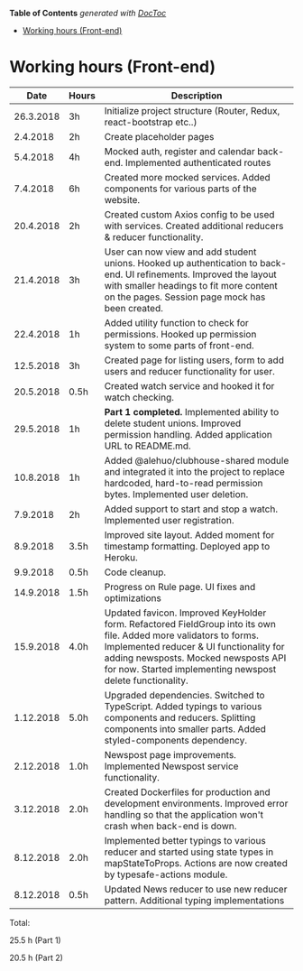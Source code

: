 <!-- START doctoc generated TOC please keep comment here to allow auto update -->
<!-- DON'T EDIT THIS SECTION, INSTEAD RE-RUN doctoc TO UPDATE -->

**Table of Contents** _generated with [DocToc](https://github.com/thlorenz/doctoc)_

- [Working hours (Front-end)](#working-hours-front-end)

<!-- END doctoc generated TOC please keep comment here to allow auto update -->

# Working hours (Front-end)

| Date      | Hours | Description                                                                                                                                                                                                                                                       |
| --------- | ----- | ----------------------------------------------------------------------------------------------------------------------------------------------------------------------------------------------------------------------------------------------------------------- |
| 26.3.2018 | 3h    | Initialize project structure (Router, Redux, react-bootstrap etc..)                                                                                                                                                                                               |
| 2.4.2018  | 2h    | Create placeholder pages                                                                                                                                                                                                                                          |
| 5.4.2018  | 4h    | Mocked auth, register and calendar back-end. Implemented authenticated routes                                                                                                                                                                                     |
| 7.4.2018  | 6h    | Created more mocked services. Added components for various parts of the website.                                                                                                                                                                                  |
| 20.4.2018 | 2h    | Created custom Axios config to be used with services. Created additional reducers & reducer functionality.                                                                                                                                                        |
| 21.4.2018 | 3h    | User can now view and add student unions. Hooked up authentication to back-end. UI refinements. Improved the layout with smaller headings to fit more content on the pages. Session page mock has been created.                                                   |
| 22.4.2018 | 1h    | Added utility function to check for permissions. Hooked up permission system to some parts of front-end.                                                                                                                                                          |
| 12.5.2018 | 3h    | Created page for listing users, form to add users and reducer functionality for user.                                                                                                                                                                             |
| 20.5.2018 | 0.5h  | Created watch service and hooked it for watch checking.                                                                                                                                                                                                           |
| 29.5.2018 | 1h    | **Part 1 completed.** Implemented ability to delete student unions. Improved permission handling. Added application URL to README.md.                                                                                                                             |
| 10.8.2018 | 1h    | Added @alehuo/clubhouse-shared module and integrated it into the project to replace hardcoded, hard-to-read permission bytes. Implemented user deletion.                                                                                                          |
| 7.9.2018  | 2h    | Added support to start and stop a watch. Implemented user registration.                                                                                                                                                                                           |
| 8.9.2018  | 3.5h  | Improved site layout. Added moment for timestamp formatting. Deployed app to Heroku.                                                                                                                                                                              |
| 9.9.2018  | 0.5h  | Code cleanup.                                                                                                                                                                                                                                                     |
| 14.9.2018 | 1.5h  | Progress on Rule page. UI fixes and optimizations                                                                                                                                                                                                                 |
| 15.9.2018 | 4.0h  | Updated favicon. Improved KeyHolder form. Refactored FieldGroup into its own file. Added more validators to forms. Implemented reducer & UI functionality for adding newsposts. Mocked newsposts API for now. Started implementing newspost delete functionality. |
| 1.12.2018 | 5.0h  | Upgraded dependencies. Switched to TypeScript. Added typings to various components and reducers. Splitting components into smaller parts. Added styled-components dependency.                                                                                     |
| 2.12.2018 | 1.0h  | Newspost page improvements. Implemented Newspost service functionality.                                                                                                                                                                                           |
| 3.12.2018 | 2.0h  | Created Dockerfiles for production and development environments. Improved error handling so that the application won't crash when back-end is down.                                                                                                               |
| 8.12.2018 | 2.0h  | Implemented better typings to various reducer and started using state types in mapStateToProps. Actions are now created by typesafe-actions module.                                                                                                               |
| 8.12.2018 | 0.5h | Updated News reducer to use new reducer pattern. Additional typing implementations |

Total:

25.5 h (Part 1)

20.5 h (Part 2)
